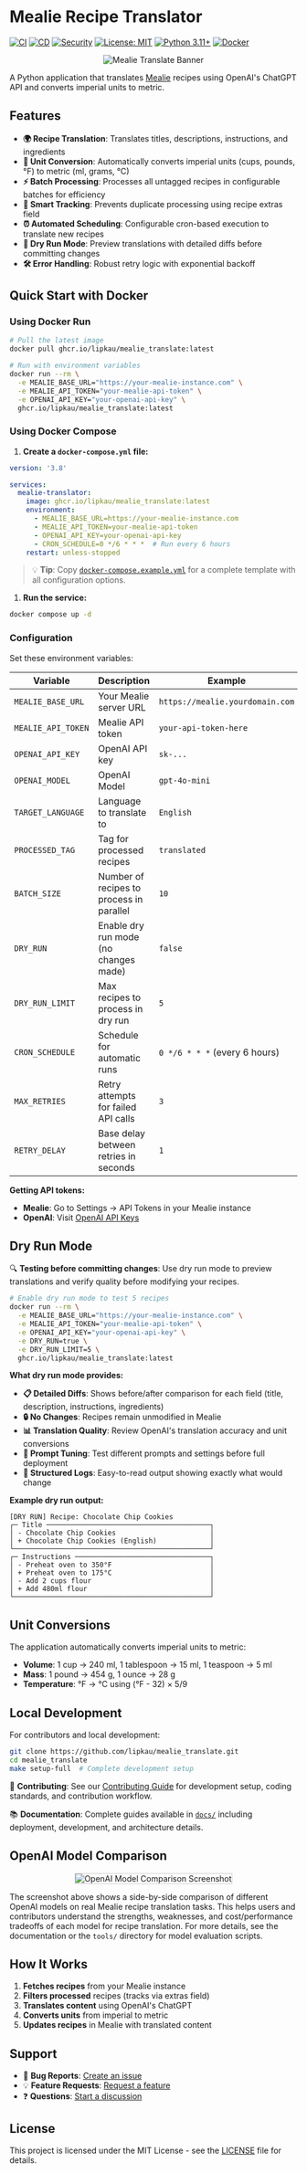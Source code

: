 <!-- markdownlint-disable-file MD033 -->
# Mealie Recipe Translator

[![CI](https://github.com/lipkau/mealie_translate/actions/workflows/ci.yml/badge.svg)](https://github.com/lipkau/mealie_translate/actions/workflows/ci.yml)
[![CD](https://github.com/lipkau/mealie_translate/actions/workflows/cd.yml/badge.svg)](https://github.com/lipkau/mealie_translate/actions/workflows/cd.yml)
[![Security](https://github.com/lipkau/mealie_translate/actions/workflows/security.yml/badge.svg)](https://github.com/lipkau/mealie_translate/actions/workflows/security.yml)
[![License: MIT](https://img.shields.io/badge/License-MIT-yellow.svg)](https://opensource.org/licenses/MIT)
[![Python 3.11+](https://img.shields.io/badge/python-3.11+-blue.svg)](https://www.python.org/downloads/)
[![Docker](https://img.shields.io/badge/docker-available-blue.svg)](https://github.com/lipkau/mealie_translate/pkgs/container/mealie_translate)

<p align="center">
  <img src="assets/banner.jpg" alt="Mealie Translate Banner" style="max-width:100%;">
</p>

A Python application that translates [Mealie](https://mealie.io/) recipes using OpenAI's ChatGPT API and converts
imperial units to metric.

## Features

- **🌍 Recipe Translation**: Translates titles, descriptions, instructions, and ingredients
- **📏 Unit Conversion**: Automatically converts imperial units (cups, pounds, °F) to metric (ml, grams, °C)
- **⚡ Batch Processing**: Processes all untagged recipes in configurable batches for efficiency
- **🔄 Smart Tracking**: Prevents duplicate processing using recipe extras field
- **⏰ Automated Scheduling**: Configurable cron-based execution to translate new recipes
- **🔬 Dry Run Mode**: Preview translations with detailed diffs before committing changes
- **🛠️ Error Handling**: Robust retry logic with exponential backoff

## Quick Start with Docker

### Using Docker Run

```bash
# Pull the latest image
docker pull ghcr.io/lipkau/mealie_translate:latest

# Run with environment variables
docker run --rm \
  -e MEALIE_BASE_URL="https://your-mealie-instance.com" \
  -e MEALIE_API_TOKEN="your-mealie-api-token" \
  -e OPENAI_API_KEY="your-openai-api-key" \
  ghcr.io/lipkau/mealie_translate:latest
```

### Using Docker Compose

1. **Create a `docker-compose.yml` file:**

```yaml
version: '3.8'

services:
  mealie-translator:
    image: ghcr.io/lipkau/mealie_translate:latest
    environment:
      - MEALIE_BASE_URL=https://your-mealie-instance.com
      - MEALIE_API_TOKEN=your-mealie-api-token
      - OPENAI_API_KEY=your-openai-api-key
      - CRON_SCHEDULE=0 */6 * * *  # Run every 6 hours
    restart: unless-stopped
```

   > 💡 **Tip**: Copy [`docker-compose.example.yml`](docker-compose.example.yml) for a complete template with all
   > configuration options.

1. **Run the service:**

```bash
docker compose up -d
```

### Configuration

Set these environment variables:

| Variable           | Description                              | Example                         |
| ------------------ | ---------------------------------------- | ------------------------------- |
| `MEALIE_BASE_URL`  | Your Mealie server URL                   | `https://mealie.yourdomain.com` |
| `MEALIE_API_TOKEN` | Mealie API token                         | `your-api-token-here`           |
| `OPENAI_API_KEY`   | OpenAI API key                           | `sk-...`                        |
| `OPENAI_MODEL`     | OpenAI Model                             | `gpt-4o-mini`                   |
| `TARGET_LANGUAGE`  | Language to translate to                 | `English`                       |
| `PROCESSED_TAG`    | Tag for processed recipes                | `translated`                    |
| `BATCH_SIZE`       | Number of recipes to process in parallel | `10`                            |
| `DRY_RUN`          | Enable dry run mode (no changes made)    | `false`                         |
| `DRY_RUN_LIMIT`    | Max recipes to process in dry run        | `5`                             |
| `CRON_SCHEDULE`    | Schedule for automatic runs              | `0 */6 * * *` (every 6 hours)   |
| `MAX_RETRIES`      | Retry attempts for failed API calls      | `3`                             |
| `RETRY_DELAY`      | Base delay between retries in seconds    | `1`                             |

**Getting API tokens:**

- **Mealie**: Go to Settings → API Tokens in your Mealie instance
- **OpenAI**: Visit [OpenAI API Keys](https://platform.openai.com/api-keys)

## Dry Run Mode

🔍 **Testing before committing changes**: Use dry run mode to preview translations and verify quality before
modifying your recipes.

```bash
# Enable dry run mode to test 5 recipes
docker run --rm \
  -e MEALIE_BASE_URL="https://your-mealie-instance.com" \
  -e MEALIE_API_TOKEN="your-mealie-api-token" \
  -e OPENAI_API_KEY="your-openai-api-key" \
  -e DRY_RUN=true \
  -e DRY_RUN_LIMIT=5 \
  ghcr.io/lipkau/mealie_translate:latest
```

**What dry run mode provides:**

- **📋 Detailed Diffs**: Shows before/after comparison for each field (title, description, instructions, ingredients)
- **🔒 No Changes**: Recipes remain unmodified in Mealie
- **📊 Translation Quality**: Review OpenAI's translation accuracy and unit conversions
- **🎯 Prompt Tuning**: Test different prompts and settings before full deployment
- **📝 Structured Logs**: Easy-to-read output showing exactly what would change

**Example dry run output:**

```text
[DRY RUN] Recipe: Chocolate Chip Cookies
┌─ Title ────────────────────────────────────────┐
│ - Chocolate Chip Cookies                       │
│ + Chocolate Chip Cookies (English)             │
└────────────────────────────────────────────────┘
┌─ Instructions ─────────────────────────────────┐
│ - Preheat oven to 350°F                        │
│ + Preheat oven to 175°C                        │
│ - Add 2 cups flour                             │
│ + Add 480ml flour                              │
└────────────────────────────────────────────────┘
```

## Unit Conversions

The application automatically converts imperial units to metric:

- **Volume**: 1 cup → 240 ml, 1 tablespoon → 15 ml, 1 teaspoon → 5 ml
- **Mass**: 1 pound → 454 g, 1 ounce → 28 g
- **Temperature**: °F → °C using (°F - 32) × 5/9

## Local Development

For contributors and local development:

```bash
git clone https://github.com/lipkau/mealie_translate.git
cd mealie_translate
make setup-full  # Complete development setup
```

👥 **Contributing**: See our [Contributing Guide](.github/CONTRIBUTING.md) for development setup, coding standards,
and contribution workflow.

📚 **Documentation**: Complete guides available in [`docs/`](docs/) including deployment, development, and architecture details.

## OpenAI Model Comparison

<p align="center">
  <img src="assets/openai_model_comparison.png"
    alt="OpenAI Model Comparison Screenshot"
    style="max-width:100%; border:1px solid #ccc;">
</p>

The screenshot above shows a side-by-side comparison of different OpenAI models on real Mealie recipe translation tasks.
This helps users and contributors understand the strengths, weaknesses,
and cost/performance tradeoffs of each model for recipe translation.
For more details, see the documentation or the `tools/` directory for model evaluation scripts.

## How It Works

1. **Fetches recipes** from your Mealie instance
2. **Filters processed** recipes (tracks via extras field)
3. **Translates content** using OpenAI's ChatGPT
4. **Converts units** from imperial to metric
5. **Updates recipes** in Mealie with translated content

## Support

- 🐛 **Bug Reports**: [Create an issue](https://github.com/lipkau/mealie_translate/issues/new?template=bug_report.yml)
- 💡 **Feature Requests**: [Request a feature](https://github.com/lipkau/mealie_translate/issues/new?template=feature_request.yml)
- ❓ **Questions**: [Start a discussion](https://github.com/lipkau/mealie_translate/discussions)

## License

This project is licensed under the MIT License - see the [LICENSE](LICENSE) file for details.
